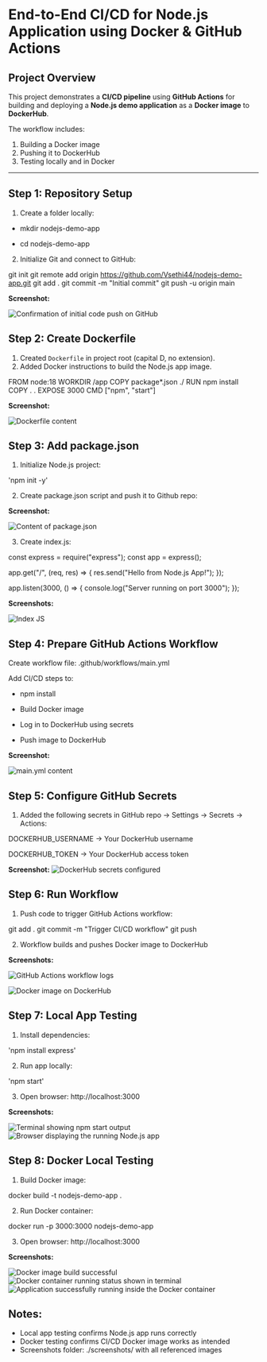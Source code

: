 # End-to-End CI/CD for Node.js Application using Docker & GitHub Actions

## Project Overview

This project demonstrates a **CI/CD pipeline** using **GitHub Actions** for building and deploying a **Node.js demo application** as a **Docker image** to **DockerHub**.  

The workflow includes:  
1. Building a Docker image  
2. Pushing it to DockerHub  
3. Testing locally and in Docker  

---

## Step 1: Repository Setup

1. Create a folder locally:

- mkdir nodejs-demo-app

- cd nodejs-demo-app

2. Initialize Git and connect to GitHub:


git init
git remote add origin https://github.com/Vsethi44/nodejs-demo-app.git
git add .
git commit -m "Initial commit"
git push -u origin main

**Screenshot:**

![Confirmation of initial code push on GitHub](./screenshots/Repo_Push.png)

## Step 2: Create Dockerfile

1. Created `Dockerfile` in project root (capital D, no extension).  
2. Added Docker instructions to build the Node.js app image. 

FROM node:18
WORKDIR /app
COPY package*.json ./
RUN npm install
COPY . .
EXPOSE 3000
CMD ["npm", "start"]

**Screenshot:**

![Dockerfile content](./screenshots/Dockerfile.png)

## Step 3: Add package.json

1. Initialize Node.js project:

'npm init -y'

2. Create package.json script and push it to Github repo:

**Screenshot:** 

![Content of package.json](./screenshots/PackageJSON.png) 

3. Create index.js:

const express = require("express");
const app = express();

app.get("/", (req, res) => {
  res.send("Hello from Node.js App!");
});

app.listen(3000, () => {
  console.log("Server running on port 3000");
});

**Screenshots:** 

![Index JS](./screenshots/Index_JS.png)

## Step 4: Prepare GitHub Actions Workflow

Create workflow file: .github/workflows/main.yml

Add CI/CD steps to:

- npm install

- Build Docker image

- Log in to DockerHub using secrets

- Push image to DockerHub

**Screenshot:**

![main.yml content](./screenshots/Workflow_File.png)

## Step 5: Configure GitHub Secrets

1. Added the following secrets in GitHub repo → Settings → Secrets → Actions:

DOCKERHUB_USERNAME → Your DockerHub username

DOCKERHUB_TOKEN → Your DockerHub access token

**Screenshot:**
![DockerHub secrets configured](./screenshots/dockerhub-secrets-configured.png)

## Step 6: Run Workflow

1. Push code to trigger GitHub Actions workflow:

git add .
git commit -m "Trigger CI/CD workflow"
git push

2. Workflow builds and pushes Docker image to DockerHub

**Screenshots:**

![GitHub Actions workflow logs](./screenshots/Workflow_Run.png)

![Docker image on DockerHub](./screenshots/DockerHub_Image.png)


## Step 7: Local App Testing

1. Install dependencies:

'npm install express'

2. Run app locally:

'npm start'

3. Open browser: http://localhost:3000

**Screenshots:**

![Terminal showing npm start output](./screenshots/terminal-npm-start-output.png)
![Browser displaying the running Node.js app](./screenshots/Local_App_Browser.png)

## Step 8: Docker Local Testing

1. Build Docker image:

docker build -t nodejs-demo-app .

2. Run Docker container:

docker run -p 3000:3000 nodejs-demo-app

3. Open browser: http://localhost:3000

**Screenshots:**

![Docker image build successful](./screenshots/DockerHub_Image.png)
![Docker container running status shown in terminal](./screenshots/docker-container-running.png)
![Application successfully running inside the Docker container](./screenshots/app-running-inside-docker.png)

## Notes:

- Local app testing confirms Node.js app runs correctly
- Docker testing confirms CI/CD Docker image works as intended
- Screenshots folder: ./screenshots/ with all referenced images